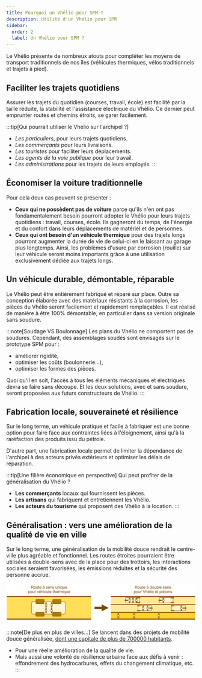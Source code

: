 ```yaml
---
title: Pourquoi un Vhélio pour SPM ?
description: Utilité d'un Vhélio pour SPM
sidebar:
  order: 2
  label: Un Vhélio pour SPM ?
---
```


Le Vhélio présente de nombreux atouts pour compléter les moyens de transport traditionnels de nos îles (véhicules thermiques, vélos traditionnels et trajets à pied).

## Faciliter les trajets quotidiens

Assurer les trajets du quotidien (courses, travail, école) est facilité par la taille réduite, la stabilité et l'assistance électrique du Vhélio. Ce dernier peut emprunter routes et chemins étroits, se garer facilement.

:::tip[Qui pourrait utiliser le Vhélio sur l'archipel ?]
* *Les particuliers*, pour leurs trajets quotidiens.
* *Les commerçants* pour leurs livraisons.
* *Les touristes* pour faciliter leurs déplacements.
* *Les agents de la voie publique* pour leur travail.
* *Les administrations* pour les trajets de leurs employés.
:::

## Économiser la voiture traditionnelle

Pour cela deux cas peuvent se présenter&nbsp;:

* **Ceux qui ne possèdent pas de voiture** parce qu'ils n'en ont pas fondamentalement besoin pourront adopter le Vhélio pour leurs trajets quotidiens&nbsp;:  travail, courses, école. Ils gagneront du temps, de l'énergie et du confort dans leurs déplacements de matériel et de personnes.
* **Ceux qui ont besoin d'un véhicule thermique** pour des trajets longs pourront augmenter la durée de vie de celui-ci en le laissant au garage plus longtemps. Ainsi, les problèmes d'usure par corrosion (rouille) sur leur véhicule seront moins importants grâce à une utilisation exclusivement dédiée aux trajets longs.

## Un véhicule durable, démontable, réparable

Le Vhélio peut être entièrement fabriqué et réparé sur place. Outre sa conception élaborée avec des matériaux résistants à la corrosion, les pièces du Vhélio seront facilement et rapidement remplaçables. Il est réalisé de manière à être 100% démontable, en particulier dans sa version originale sans soudure.

:::note[Soudage VS Boulonnage]
Les plans du Vhélio ne comportent pas de soudures. Cependant, des assemblages soudés sont envisagés sur le prototype SPM pour&nbsp;:

- améliorer rigidité,
- optimiser les coûts (boulonnerie...),
- optimiser les formes des pièces.

Quoi qu'il en soit, l'accès à tous les éléments mécaniques et électriques devra se faire sans découpe. Et les deux solutions, avec et sans soudure, seront proposées aux futurs constructeurs de Vhélio.
:::

## Fabrication locale, souveraineté et résilience

Sur le long terme, un véhicule pratique et facile à fabriquer est une bonne option pour faire face aux contraintes liées à l'éloignement, ainsi qu'à la raréfaction des produits issu du pétrole.

D'autre part, une fabrication locale permet de limiter la dépendance de l'archipel à des acteurs privés extérieurs et optimiser les délais de réparation.

:::tip[Une filière économique en perspective]
Qui peut profiter de la généralisation du Vhélio&nbsp;?

* **Les commerçants** locaux qui fournissent les pièces.
* **Les artisans** qui fabriquent et entretiennent les Vhélio.
* **Les acteurs du tourisme** qui proposent des Vhélio à la location.
:::

## Généralisation&nbsp;:  vers une amélioration de la qualité de vie en ville

Sur le long terme, une généralisation de la mobilité douce rendrait le centre-ville plus agréable et fonctionnel. Les routes étroites pourraient être utilisées à double-sens avec de la place pour des trottoirs, les interactions sociales seraient favorisées, les émissions réduites et la sécurité des personne accrue.

![Des routes à mobilité douce](../../../assets/info/route-voiture-vhelio.png)

:::note[De plus en plus de villes...]
Se lancent dans des projets de mobilité douce généralisée, <a href="https://www.enviesdeville.fr/transition-ecologique/oslo-capitale-verte/" target="_blank">dont une capitale de plus de 700000 habitants</a>.

- Pour une réelle amélioration de la qualité de vie.
- Mais aussi une volonté de résilience urbaine face aux défis à venir&nbsp;:  effondrement des hydrocarbures, effets du changement climatique, etc.
:::
